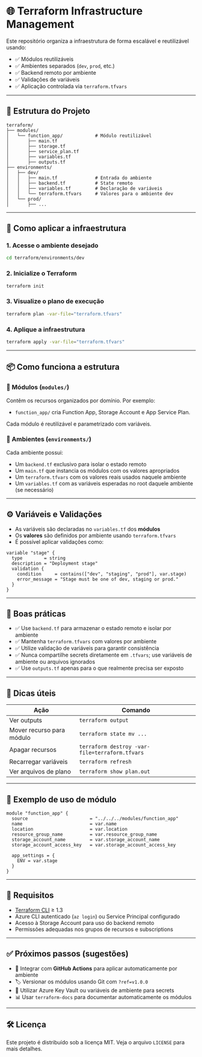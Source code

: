 # 🌐 Terraform Infrastructure Management

Este repositório organiza a infraestrutura de forma escalável e reutilizável usando:

- ✅ Módulos reutilizáveis
- ✅ Ambientes separados (`dev`, `prod`, etc.)
- ✅ Backend remoto por ambiente
- ✅ Validações de variáveis
- ✅ Aplicação controlada via `terraform.tfvars`

---

## 📁 Estrutura do Projeto

```
terraform/
├── modules/
│   └── function_app/            # Módulo reutilizável
│       ├── main.tf
│       ├── storage.tf
│       ├── service_plan.tf
│       ├── variables.tf
│       ├── outputs.tf
├── environments/
│   ├── dev/
│   │   ├── main.tf              # Entrada do ambiente
│   │   ├── backend.tf           # State remoto
│   │   ├── variables.tf         # Declaração de variáveis
│   │   └── terraform.tfvars     # Valores para o ambiente dev
│   └── prod/
│       ├── ...
```

---

## 🚀 Como aplicar a infraestrutura

### 1. Acesse o ambiente desejado

```bash
cd terraform/environments/dev
```

### 2. Inicialize o Terraform

```bash
terraform init
```

### 3. Visualize o plano de execução

```bash
terraform plan -var-file="terraform.tfvars"
```

### 4. Aplique a infraestrutura

```bash
terraform apply -var-file="terraform.tfvars"
```

---

## 📦 Como funciona a estrutura

### 🔹 Módulos (`modules/`)

Contêm os recursos organizados por domínio. Por exemplo:

- `function_app/` cria Function App, Storage Account e App Service Plan.

Cada módulo é reutilizável e parametrizado com variáveis.

### 🔹 Ambientes (`environments/`)

Cada ambiente possui:

- Um `backend.tf` exclusivo para isolar o estado remoto
- Um `main.tf` que instancia os módulos com os valores apropriados
- Um `terraform.tfvars` com os valores reais usados naquele ambiente
- Um `variables.tf` com as variáveis esperadas no root daquele ambiente (se necessário)

---

## ⚙️ Variáveis e Validações

- As variáveis são declaradas no `variables.tf` dos **módulos**
- Os **valores** são definidos por ambiente usando `terraform.tfvars`
- É possível aplicar validações como:

```hcl
variable "stage" {
  type        = string
  description = "Deployment stage"
  validation {
    condition     = contains(["dev", "staging", "prod"], var.stage)
    error_message = "Stage must be one of dev, staging or prod."
  }
}
```

---

## 🔐 Boas práticas

- ✅ Use `backend.tf` para armazenar o estado remoto e isolar por ambiente
- ✅ Mantenha `terraform.tfvars` com valores por ambiente
- ✅ Utilize validação de variáveis para garantir consistência
- ✅ Nunca compartilhe secrets diretamente em `.tfvars`; use variáveis de ambiente ou arquivos ignorados
- ✅ Use `outputs.tf` apenas para o que realmente precisa ser exposto

---

## 🧠 Dicas úteis

| Ação                         | Comando                                       |
|------------------------------|-----------------------------------------------|
| Ver outputs                  | `terraform output`                            |
| Mover recurso para módulo    | `terraform state mv ...`                      |
| Apagar recursos              | `terraform destroy -var-file=terraform.tfvars`|
| Recarregar variáveis         | `terraform refresh`                           |
| Ver arquivos de plano        | `terraform show plan.out`                     |

---

## 🧪 Exemplo de uso de módulo

```hcl
module "function_app" {
  source                       = "../../../modules/function_app"
  name                         = var.name
  location                     = var.location
  resource_group_name          = var.resource_group_name
  storage_account_name         = var.storage_account_name
  storage_account_access_key   = var.storage_account_access_key

  app_settings = {
    ENV = var.stage
  }
}
```

---

## 📌 Requisitos

- [Terraform CLI](https://developer.hashicorp.com/terraform/downloads) ≥ 1.3
- Azure CLI autenticado (`az login`) ou Service Principal configurado
- Acesso à Storage Account para uso do backend remoto
- Permissões adequadas nos grupos de recursos e subscriptions

---

## ✅ Próximos passos (sugestões)

- 🔄 Integrar com **GitHub Actions** para aplicar automaticamente por ambiente
- 🏷️ Versionar os módulos usando Git com `?ref=v1.0.0`
- 🔐 Utilizar Azure Key Vault ou variáveis de ambiente para secrets
- 📊 Usar `terraform-docs` para documentar automaticamente os módulos

---

## 🛠️ Licença

Este projeto é distribuído sob a licença MIT. Veja o arquivo `LICENSE` para mais detalhes.
